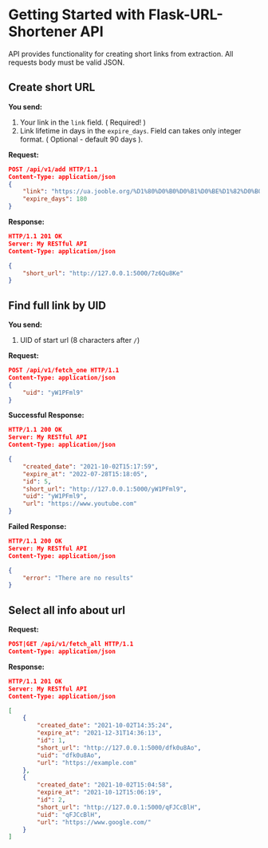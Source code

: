 # Getting Started with Flask-URL-Shortener API

API provides functionality for creating short links from extraction. All requests body must be valid JSON.


## Create short URL

**You send:**
1. Your link in the `link` field. ( Required! )
2. Link lifetime in days in the `expire_days`. Field can takes only integer format. ( Optional - default 90 days ).

**Request:**
```json
POST /api/v1/add HTTP/1.1
Content-Type: application/json
{
    "link": "https://ua.jooble.org/%D1%80%D0%B0%D0%B1%D0%BE%D1%82%D0%B0-junior-python/%D0%9A%D0%B8%D0%B5%D0%B2",
    "expire_days": 180
}
```

**Response:**
```json
HTTP/1.1 201 OK
Server: My RESTful API
Content-Type: application/json

{
    "short_url": "http://127.0.0.1:5000/7z6Qu8Ke"
}
```

## Find full link by UID

**You send:**
1. UID of start url (8 characters after `/`)

**Request:**
```json
POST /api/v1/fetch_one HTTP/1.1
Content-Type: application/json
{
    "uid": "yW1PFml9"
}
```

**Successful Response:**
```json
HTTP/1.1 200 OK
Server: My RESTful API
Content-Type: application/json

{
    "created_date": "2021-10-02T15:17:59",
    "expire_at": "2022-07-28T15:18:05",
    "id": 5,
    "short_url": "http://127.0.0.1:5000/yW1PFml9",
    "uid": "yW1PFml9",
    "url": "https://www.youtube.com"
}
```

**Failed Response:**
```json
HTTP/1.1 200 OK
Server: My RESTful API
Content-Type: application/json

{
    "error": "There are no results"
}
``` 

## Select all info about url

**Request:**
```json
POST|GET /api/v1/fetch_all HTTP/1.1
Content-Type: application/json
```

**Response:**
```json
HTTP/1.1 201 OK
Server: My RESTful API
Content-Type: application/json

[
    {
        "created_date": "2021-10-02T14:35:24",
        "expire_at": "2021-12-31T14:36:13",
        "id": 1,
        "short_url": "http://127.0.0.1:5000/dfk0u8Ao",
        "uid": "dfk0u8Ao",
        "url": "https://example.com"
    },
    {
        "created_date": "2021-10-02T15:04:58",
        "expire_at": "2021-10-12T15:06:19",
        "id": 2,
        "short_url": "http://127.0.0.1:5000/qFJCcBlH",
        "uid": "qFJCcBlH",
        "url": "https://www.google.com/"
    }
]
```
